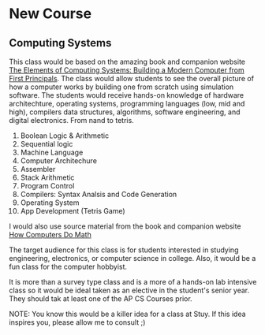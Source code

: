# New Course
## Computing Systems

This class would be based on the amazing book and companion website [The Elements of Computing Systems: Building a Modern Computer from First Principals](https://www.nand2tetris.org/). The class would allow students to see the overall picture of how a computer works by building one from scratch using simulation software. The students would receive hands-on knowledge of hardware architechture, operating systems, programming languages (low, mid and high), compilers data structures, algorithms, software engineering, and digital electronics. From nand to tetris.

1. Boolean Logic & Arithmetic 
2. Sequential logic
3. Machine Language
4. Computer Architechure
5. Assembler
6. Stack Arithmetic
7. Program Control
8. Compilers: Syntax Analsis and Code Generation
9. Operating System
10. App Development (Tetris Game)

I would also use source material from the book and companion website [How Computers Do Math](https://www.clivemaxfield.com/diycalculator/)

The target audience for this class is for students interested in studying engineering, electronics, or computer science in college. Also, it would be a fun class for the computer hobbyist.

It is more than a survey type class and is a more of a hands-on lab intensive class so it would be ideal taken as an elective in the student's senior year. They should tak at least one of the AP CS Courses prior.

NOTE: You know this would be a killer idea for a class at Stuy. If this idea inspires you, please allow me to consult ;)
